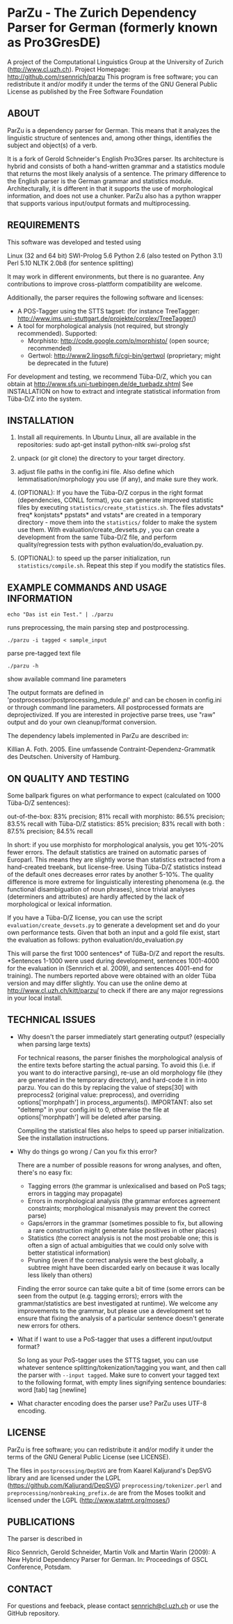 ParZu - The Zurich Dependency Parser for German (formerly known as Pro3GresDE)
=============================================================================

A project of the Computational Linguistics Group at the University of Zurich (http://www.cl.uzh.ch).
Project Homepage: http://github.com/rsennrich/parzu
This program is free software; you can redistribute it and/or modify it under the terms of the GNU General Public License as published by the Free Software Foundation

ABOUT
-----

ParZu is a dependency parser for German.
This means that it analyzes the linguistic structure of sentences and, among other things, identifies the subject and object(s) of a verb.

It is a fork of Gerold Schneider's English Pro3Gres parser. 
Its architecture is hybrid and consists of both a hand-written grammar and a statistics module that returns the most likely analysis of a sentence.
The primary difference to the English parser is the German grammar and statistics module.
Architecturally, it is different in that it supports the use of morphological information, and does not use a chunker.
ParZu also has a python wrapper that supports various input/output formats and multiprocessing.

REQUIREMENTS
------------

This software was developed and tested using

Linux (32 and 64 bit)
SWI-Prolog 5.6
Python 2.6 (also tested on Python 3.1)
Perl 5.10
NLTK 2.0b8 (for sentence splitting)

It may work in different environments, but there is no guarantee. Any contributions to improve cross-plattform compatibility are welcome.

Additionally, the parser requires the following software and licenses:

- A POS-Tagger using the STTS tagset: (for instance TreeTagger: http://www.ims.uni-stuttgart.de/projekte/corplex/TreeTagger/)
- A tool for morphological analysis (not required, but strongly recommended). Supported:
   - Morphisto: http://code.google.com/p/morphisto/ (open source; recommended)
   - Gertwol: http://www2.lingsoft.fi/cgi-bin/gertwol (proprietary; might be deprecated in the future)

For development and testing, we recommend Tüba-D/Z, which you can obtain at http://www.sfs.uni-tuebingen.de/de_tuebadz.shtml
See INSTALLATION on how to extract and integrate statistical information from Tüba-D/Z into the system.

INSTALLATION
------------

1. Install all requirements. In Ubuntu Linux, all are available in the repositories:
    sudo apt-get install python-nltk swi-prolog sfst

2. unpack (or git clone) the directory to your target directory.

3. adjust file paths in the config.ini file. Also define which lemmatisation/morphology you use (if any), and make sure they work.

4. (OPTIONAL): If you have the Tüba-D/Z corpus in the right format (dependencies, CONLL format), you can generate improved statistic files by executing `statistics/create_statistics.sh`. 
    The files advstats* freq* konjstats* ppstats* and vstats* are created in a temporary directory - move them into the `statistics/` folder to make the system use them.
    With evaluation/create_devsets.py , you can create a development from the same Tüba-D/Z file, and perform quality/regression tests with python evaluation/do_evaluation.py.

5. (OPTIONAL): to speed up the parser initialization, run `statistics/compile.sh`. Repeat this step if you modify the statistics files.

EXAMPLE COMMANDS AND USAGE INFORMATION
--------------------------------------

    echo "Das ist ein Test." | ./parzu
runs preprocessing, the main parsing step and postprocessing.

    ./parzu -i tagged < sample_input
parse pre-tagged text file

    ./parzu -h
show available command line parameters

The output formats are defined in 'postprocessor/postprocessing_module.pl' and can be chosen in config.ini or through command line parameters.
All postprocessed formats are deprojectivized. If you are interested in projective parse trees, use "raw" output and do your own cleanup/format conversion.

The dependency labels implemented in ParZu are described in:

Killian A. Foth. 2005. Eine umfassende Contraint-Dependenz-Grammatik des Deutschen. University of Hamburg.

ON QUALITY AND TESTING
----------------------

Some ballpark figures on what performance to expect (calculated on 1000 Tüba-D/Z sentences):

out-of-the-box:             83%   precision; 81%   recall
with morphisto:             86.5% precision; 83.5% recall
with Tüba-D/Z statistics:   85%   precision; 83%   recall
with both :                 87.5% precision; 84.5% recall

In short: if you use morphisto for morphological analysis, you get 10%-20% fewer errors.
The default statistics are trained on automatic parses of Europarl. This means they are slightly worse than statistics extracted from a hand-created treebank, but license-free.
Using Tüba-D/Z statistics instead of the default ones decreases error rates by another 5-10%.
The quality difference is more extreme for linguistically interesting phenomena (e.g. the functional disambiguation of noun phrases),
since trivial analyses (determiners and attributes) are hardly affected by the lack of morphological or lexical information.

If you have a Tüba-D/Z license, you can use the script `evaluation/create_devsets.py` to generate a development set and do your own performance tests.
Given that both an input and a gold file exist, start the evaluation as follows:
    python evaluation/do_evaluation.py

This will parse the first 1000 sentences* of TüBa-D/Z and report the results.
*Sentences 1-1000 were used during development, sentences 1001-4000 for the evaluation in (Sennrich et al. 2009), and sentences 4001-end for training).
The numbers reported above were obtained with an older Tüba version and may differ slightly.
You can use the online demo at http://www.cl.uzh.ch/kitt/parzu/ to check if there are any major regressions in your local install.

TECHNICAL ISSUES
----------------

- Why doesn't the parser immediately start generating output? (especially when parsing large texts)

  For technical reasons, the parser finishes the morphological analysis of the entire texts before starting the actual parsing.
  To avoid this (i.e. if you want to do interactive parsing), re-use an old morphology file (they are generated in the temporary directory),
  and hard-code it in into parzu. You can do this by replacing the value of steps[30] with preprocess2 (original value: preprocess),
  and overriding options['morphpath'] in process_arguments(). 
  IMPORTANT: also set "deltemp" in your config.ini to 0, otherwise the file at options['morphpath'] will be deleted after parsing.

  Compiling the statistical files also helps to speed up parser initialization. See the installation instructions.

- Why do things go wrong / Can you fix this error?

  There are a number of possible reasons for wrong analyses, and often, there's no easy fix:

    - Tagging errors (the grammar is unlexicalised and based on PoS tags; errors in tagging may propagate)
    - Errors in morphological analysis (the grammar enforces agreement constraints; morphological misanalysis may prevent the correct parse)
    - Gaps/errors in the grammar (sometimes possible to fix, but allowing a rare construction might generate false positives in other places)
    - Statistics (the correct analysis is not the most probable one; this is often a sign of actual ambiguities that we could only solve with better statistical information)
    - Pruning (even if the correct analysis were the best globally, a subtree might have been discarded early on because it was locally less likely than others)

  Finding the error source can take quite a bit of time (some errors can be seen from the output (e.g. tagging errors); errors with the grammar/statistics are best investigated at runtime).
  We welcome any improvements to the grammar, but please use a development set to ensure that fixing the analysis of a particular sentence doesn't generate new errors for others.

- What if I want to use a PoS-tagger that uses a different input/output format?

  So long as your PoS-tagger uses the STTS tagset, you can use whatever sentence splitting/tokenization/tagging you want, and then call the parser with `--input tagged`.
  Make sure to convert your tagged text to the following format, with empty lines signifying sentence boundaries:
    word [tab] tag [newline]
    
- What character encoding does the parser use?
  ParZu uses UTF-8 encoding.

LICENSE
-------

ParZu is free software; you can redistribute it and/or modify it under the terms of the GNU General Public License (see LICENSE).

The files in `postprocessing/DepSVG` are from Kaarel Kaljurand's DepSVG library and are licensed under the LGPL (https://github.com/Kaljurand/DepSVG)
`preprocessing/tokenizer.perl` and `preprocessing/nonbreaking_prefix.de` are from the Moses toolkit and licensed under the LGPL (http://www.statmt.org/moses/)

PUBLICATIONS
------------

The parser is described in 

Rico Sennrich, Gerold Schneider, Martin Volk and Martin Warin (2009): 
   A New Hybrid Dependency Parser for German. In: Proceedings of GSCL Conference, Potsdam.

CONTACT
-------

For questions and feeback, please contact sennrich@cl.uzh.ch or use the GitHub repository.